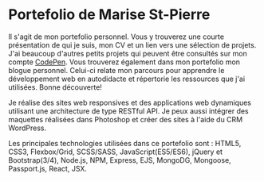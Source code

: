 # Portefolio de Marise St-Pierre

Il s'agit de mon portefolio personnel. Vous y trouverez une courte présentation de qui je suis, mon CV et un lien vers une sélection de projets. J'ai beaucoup d'autres petits projets qui peuvent être consultés sur mon compte <a href="https://codepen.io/marisestp73/">CodePen</a>. Vous trouverez également dans mon portefolio mon blogue personnel. Celui-ci relate mon parcours pour apprendre le développement web en autodidacte et répertorie les ressources que j'ai utilisées. Bonne découverte! 

Je réalise des sites web responsives et des applications web dynamiques utilisant une architecture de type RESTful API­. Je peux aussi intégrer des maquettes réalisées dans Photoshop et créer des sites à l'aide du CRM WordPress.  

Les principales technologies utilisées dans ce portefolio sont : HTML5, CSS3, Flexbox/Grid, SCSS/SASS, JavaScript(ES5/ES6), jQuery et Bootstrap(3/4), Node.js, NPM, Express, EJS, MongoDG, Mongoose, Passport.js, React, JSX. 

